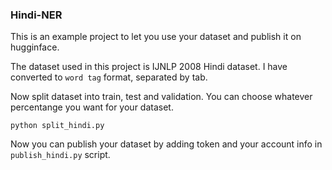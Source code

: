 ### Hindi-NER
This is an example project to let you use your dataset and publish it on hugginface.

The dataset used in this project is IJNLP 2008 Hindi dataset. I have converted to `word tag` format, separated by 
tab.

Now split dataset into train, test and validation. You can choose whatever percentange you want for your dataset.

```shell
python split_hindi.py
```

Now you can publish your dataset by adding token and your account info in `publish_hindi.py` script.